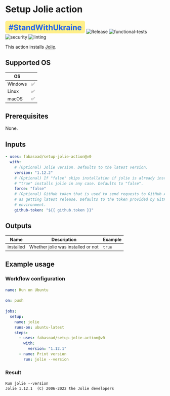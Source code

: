 # Setup Jolie action

[![Stand With Ukraine](https://raw.githubusercontent.com/vshymanskyy/StandWithUkraine/main/badges/StandWithUkraine.svg)](https://stand-with-ukraine.pp.ua)
![Release](https://img.shields.io/github/v/release/fabasoad/setup-jolie-action?include_prereleases)
![functional-tests](https://github.com/fabasoad/setup-jolie-action/actions/workflows/functional-tests.yml/badge.svg)
![security](https://github.com/fabasoad/setup-jolie-action/actions/workflows/security.yml/badge.svg)
![linting](https://github.com/fabasoad/setup-jolie-action/actions/workflows/linting.yml/badge.svg)

This action installs [Jolie](https://www.jolie-lang.org).

## Supported OS

<!-- prettier-ignore-start -->
| OS      |                    |
|---------|--------------------|
| Windows | :white_check_mark: |
| Linux   | :white_check_mark: |
| macOS   | :white_check_mark: |
<!-- prettier-ignore-end -->

## Prerequisites

None.

## Inputs

```yaml
- uses: fabasoad/setup-jolie-action@v0
  with:
    # (Optional) Jolie version. Defaults to the latest version.
    version: "1.12.2"
    # (Optional) If "false" skips installation if jolie is already installed. If
    # "true" installs jolie in any case. Defaults to "false".
    force: "false"
    # (Optional) GitHub token that is used to send requests to GitHub API such
    # as getting latest release. Defaults to the token provided by GitHub Actions
    # environment.
    github-token: "${{ github.token }}"
```

## Outputs

<!-- prettier-ignore-start -->
| Name      | Description                        | Example |
|-----------|------------------------------------|---------|
| installed | Whether jolie was installed or not | `true`  |
<!-- prettier-ignore-end -->

## Example usage

### Workflow configuration

```yaml
name: Run on Ubuntu

on: push

jobs:
  setup:
    name: jolie
    runs-on: ubuntu-latest
    steps:
      - uses: fabasoad/setup-jolie-action@v0
        with:
          version: "1.12.1"
      - name: Print version
        run: jolie --version
```

### Result

```shell
Run jolie --version
Jolie 1.12.1  (C) 2006-2022 the Jolie developers
```
